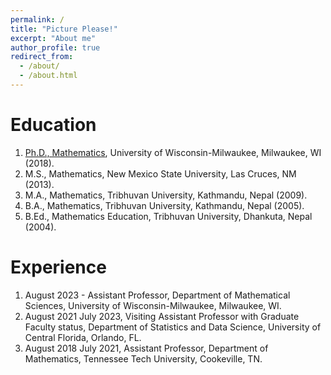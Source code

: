 ```yaml
---
permalink: /
title: "Picture Please!"
excerpt: "About me"
author_profile: true
redirect_from: 
  - /about/
  - /about.html
---
```


Education
======
1. [Ph.D., Mathematics](https://www.genealogy.math.ndsu.nodak.edu/id.php?id=238122), University of Wisconsin-Milwaukee, Milwaukee, WI (2018).
1. M.S., Mathematics, New Mexico State University, Las Cruces, NM (2013).
1. M.A., Mathematics, Tribhuvan University, Kathmandu, Nepal (2009).
1. B.A., Mathematics, Tribhuvan University, Kathmandu, Nepal (2005).
1. B.Ed., Mathematics Education, Tribhuvan University, Dhankuta, Nepal (2004).

Experience
======
1. August 2023 - Assistant Professor, Department of Mathematical Sciences, University of Wisconsin-Milwaukee, Milwaukee, WI. 
1. August 2021 July 2023, Visiting Assistant Professor with Graduate Faculty status, Department of Statistics and Data Science, University of Central Florida, Orlando, FL.
1. August 2018 July 2021, Assistant Professor, Department of Mathematics, Tennessee Tech University, Cookeville, TN.
